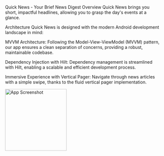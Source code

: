 Quick News - Your Brief News Digest
Overview
Quick News brings you short, impactful headlines, allowing you to grasp the day's events at a glance.

Architecture
Quick News is designed with the modern Android development landscape in mind:

MVVM Architecture: Following the Model-View-ViewModel (MVVM) pattern, our app ensures a clean separation of concerns, providing a robust, maintainable codebase.

Dependency Injection with Hilt: Dependency management is streamlined with Hilt, enabling a scalable and efficient development process.

Immersive Experience with Vertical Pager: Navigate through news articles with a simple swipe, thanks to the fluid vertical pager implementation.


<img src="![Screenshot_1712301926]" alt="App Screenshot" width="200"/>
